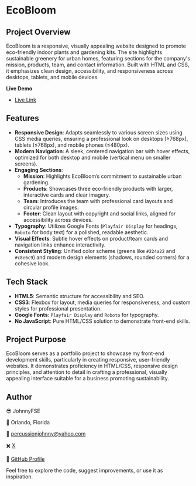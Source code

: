 # EcoBloom

## Project Overview
EcoBloom is a responsive, visually appealing website designed to promote eco-friendly indoor plants and gardening kits. The site highlights sustainable greenery for urban homes, featuring sections for the company's mission, products, team, and contact information. Built with HTML and CSS, it emphasizes clean design, accessibility, and responsiveness across desktops, tablets, and mobile devices.

**Live Demo**

- [Live Link](https://johnnys17.github.io/ecobloom/)

## Features
- **Responsive Design**: Adapts seamlessly to various screen sizes using CSS media queries, ensuring a professional look on desktops (≥768px), tablets (≤768px), and mobile phones (≤480px).
- **Modern Navigation**: A sleek, centered navigation bar with hover effects, optimized for both desktop and mobile (vertical menu on smaller screens).
- **Engaging Sections**:
  - **Mission**: Highlights EcoBloom’s commitment to sustainable urban gardening.
  - **Products**: Showcases three eco-friendly products with larger, interactive cards and clear imagery.
  - **Team**: Introduces the team with professional card layouts and circular profile images.
  - **Footer**: Clean layout with copyright and social links, aligned for accessibility across devices.
- **Typography**: Utilizes Google Fonts (`Playfair Display` for headings, `Roboto` for body text) for a polished, readable aesthetic.
- **Visual Effects**: Subtle hover effects on product/team cards and navigation links enhance interactivity.
- **Consistent Styling**: Unified color scheme (greens like `#224a22` and `#c8e6c9`) and modern design elements (shadows, rounded corners) for a cohesive look.

## Tech Stack
- **HTML5**: Semantic structure for accessibility and SEO.
- **CSS3**: Flexbox for layout, media queries for responsiveness, and custom styles for professional presentation.
- **Google Fonts**: `Playfair Display` and `Roboto` for typography.
- **No JavaScript**: Pure HTML/CSS solution to demonstrate front-end skills.

## Project Purpose
EcoBloom serves as a portfolio project to showcase my front-end development skills, particularly in creating responsive, user-friendly websites. It demonstrates proficiency in HTML/CSS, responsive design principles, and attention to detail in crafting a professional, visually appealing interface suitable for a business promoting sustainability.

## Author

😎 JohnnyFSE

📍 Orlando, Florida 

📧 percussionjohnny@yahoo.com 

✖️ [X](https://x.com/JohnnyFSE)

🔗 [GitHub Profile](https://github.com/johnnys17)

Feel free to explore the code, suggest improvements, or use it as inspiration.
